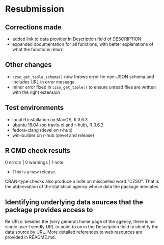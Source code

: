 # Resubmission

## Corrections made

* added link to data provider in Description field of DESCRIPTION
* expanded documentation for all functions, with better explanations of what the functions return

## Other changes

* `czso_get_table_schema()` now throws error for non-JSON schema and includes URL in error message
* minor error fixed in `czso_get_table()` to ensure unread files are written with the right extension

## Test environments

* local R installation on MacOS, R 3.6.3
* ubuntu 16.04 (on travis-ci and r-hub), R 3.6.3
* fedora-clang (devel on r-hub)
* win-builder on r-hub (devel and release)

## R CMD check results

0 errors | 0 warnings | 1 note

* This is a new release.

CRAN-type checks also produce a note on misspelled word "CZSO".
That is the abbreviation of the statistical agency whose data the package mediates.

## Identifying underlying data sources that the package provides access to

Re URLs: besides the (very general) home page of the agency, there is no single user-friendly 
URL to point to on in the Description field to identify the data source by URL.
More detailed references to web resources are provided in README.md.
